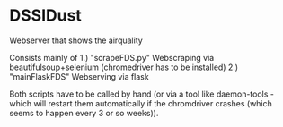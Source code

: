 # DSSIDust
Webserver that shows the airquality

Consists mainly of
1.)  "scrapeFDS.py" Webscraping via beautifulsoup+selenium (chromedriver has to be installed)
2.) "mainFlaskFDS" Webserving via flask

Both scripts have to be called by hand (or via a tool like daemon-tools - which will restart them automatically if the chromdriver crashes (which seems to happen every 3 or so weeks)).

